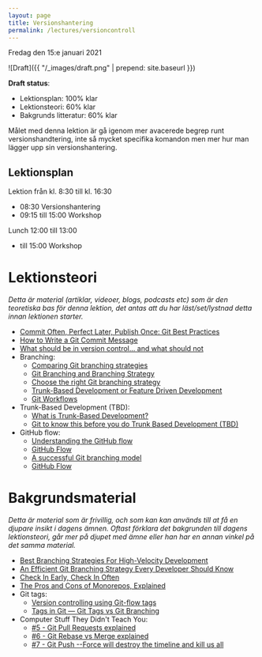 ```yaml
---
layout: page
title: Versionshantering
permalink: /lectures/versioncontroll
---
```


Fredag den 15:e januari 2021

![Draft]({{ "/_images/draft.png" | prepend: site.baseurl }})

**Draft status**:

* Lektionsplan: 100% klar
* Lektionsteori: 60% klar
* Bakgrunds litteratur: 60% klar

Målet med denna lektion är gå igenom mer avacerede begrep runt versionshandtering, inte så mycket specifika komandon men mer hur man lägger upp sin versionshantering.

## Lektionsplan
Lektion från kl. 8:30 till kl. 16:30

* 08:30 Versionshantering
* 09:15 till 15:00 Workshop

Lunch 12:00 till 13:00

* till 15:00 Workshop

# Lektionsteori
*Detta är material (artiklar, videoer, blogs, podcasts etc) som är den teoretiska bas för denna lektion, det antas att du har läst/set/lystnad detta innan lektionen starter.*

* [Commit Often, Perfect Later, Publish Once: Git Best Practices](https://sethrobertson.github.io/GitBestPractices/)
* [How to Write a Git Commit Message](https://chris.beams.io/posts/git-commit/)
* [What should be in version control… and what should not](https://hackernoon.com/what-should-be-in-version-control-d5f16e9a2bf2)
* Branching:
    * [Comparing Git branching strategies](https://dev.to/arbitrarybytes/comparing-git-branching-strategies-dl4)
    * [Git Branching and Branching Strategy](https://dev.to/preethamsathyamurthy/git-branching-and-branching-strategy-4mci)
    * [Choose the right Git branching strategy](https://www.creativebloq.com/web-design/choose-right-git-branching-strategy-121518344)
    * [Trunk-Based Development or Feature Driven Development](https://www.perforce.com/blog/vcs/trunk-based-development-or-feature-driven-development)
    * [Git Workflows](https://blog.programster.org/git-workflows)
* Trunk-Based Development (TBD):
    * [What is Trunk-Based Development?](https://paulhammant.com/2013/04/05/what-is-trunk-based-development/)
    * [Git to know this before you do Trunk Based Development (TBD)](https://medium.com/factualopinions/git-to-know-this-before-you-do-trunk-based-development-tbd-476bc8a7c22f)
* GitHub flow:
    * [Understanding the GitHub flow](https://guides.github.com/introduction/flow/)
    * [GitHub Flow](https://githubflow.github.io/)
    * [A successful Git branching model](https://nvie.com/posts/a-successful-git-branching-model/)
    * [GitHub Flow](http://scottchacon.com/2011/08/31/github-flow.html)



# Bakgrundsmaterial

*Detta är material som är frivillig, och som kan kan används till at få en djupare insikt i dagens ämnen. Oftast förklara det bakgrunden till dagens lektionsteori, går mer på djupet med ämne eller han har en annan vinkel på det samma material.*

* [Best Branching Strategies For High-Velocity Development](https://www.perforce.com/blog/vcs/best-branching-strategies-high-velocity-development)
* [An Efficient Git Branching Strategy Every Developer Should Know](https://medium.com/better-programming/efficient-git-branching-strategy-every-developer-should-know-f1034b1ba041)
* [Check In Early, Check In Often](https://blog.codinghorror.com/check-in-early-check-in-often/)
* [The Pros and Cons of Monorepos, Explained](https://medium.com/better-programming/the-pros-and-cons-monorepos-explained-f86c998392e1)
* Git tags:
    * [Version controlling using Git-flow tags](https://medium.com/tensult/version-controlling-using-git-flow-tags-57b34c1d6a71)
    * [Tags in Git — Git Tags vs Git Branching](https://sarakhandaker.medium.com/tags-in-git-git-tags-vs-git-branching-c8aa03723c14)
* Computer Stuff They Didn't Teach You:
    * [#5 - Git Pull Requests explained](https://www.youtube.com/watch?v=Mfz8NQncwiQ)
    * [#6 - Git Rebase vs Merge explained](https://www.youtube.com/watch?v=hae9zg0-sZY)
    * [#7 - Git Push --Force will destroy the timeline and kill us all](https://www.youtube.com/watch?v=dgOpnebZkRo)